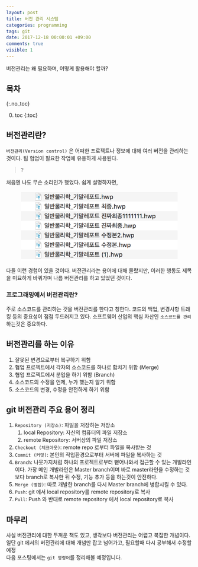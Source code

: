 ```yaml
---
layout: post
title: 버전 관리 시스템
categories: programming
tags: git
date: 2017-12-18 00:00:01 +09:00
comments: true
visible: 1
---
```


버전관리는 왜 필요하며, 어떻게 활용해야 할까?

## 목차
{:.no_toc}

0. toc
{:toc}

## 버전관리란?
`버전관리(Version control)` 은 어떠한 프로젝트나 정보에 대해 여러 버전을 관리하는 것이다. 팀 협업이 필요한 작업에 유용하게 사용된다.

> ?

처음엔 나도 무슨 소리인가 했었다. 쉽게 설명하자면,
<figure>
<img src="/assets/posts/20171218/101.png" width="500">
<figcaption align="middle">
</figcaption>
</figure>

다들 이런 경험이 있을 것이다. 버전관리라는 용어에 대해 몰랐지만, 이러한 행동도 제목을 미묘하게 바꿔가며 나름 버전관리를 하고 있었던 것이다.

### 프로그래밍에서 버전관리란?
주로 소스코드를 관리하는 것을 버전관리를 한다고 칭한다. 코드의 백업, 변경사항 트래킹 등의 중요성이 점점 두드러지고 있다. 소프트웨어 산업의 핵심 자산인 `소스코드를 관리`하는것은 중요하다.

## 버전관리를 하는 이유
1. 잘못된 변경으로부터 복구하기 위함
2. 협업 프로젝트에서 각자의 소스코드를 하나로 합치기 위함 (Merge)
3. 협업 프로젝트에서 분업을 하기 위함 (Branch)
4. 소스코드의 수정을 언제, 누가 했는지 알기 위함
5. 소스코드의 변경, 수정을 안전하게 하기 위함

## git 버전관리 주요 용어 정리
1. `Repository (저장소)`: 파일을 저장하는 저장소
    1. local Repository: 자신의 컴퓨터의 파일 저장소
    2. remote Repository: 서버상의 파일 저장소
2. `Checkout (체크아웃)`: remote repo 로부터 파일을 복사받는 것
3. `Commit (커밋)`: 본인의 작업환경으로부터 서버에 파일을 복사하는 것
4. `Branch`: 나뭇가지처럼 하나의 프로젝트로부터 뻗어나와서 접근할 수 있는 개발라인이다. 가장 메인 개발라인은 Master branch이며 바로 master라인을 수정하는 것 보다 branch로 복사한 뒤 수정, 기능 추가 등을 하는것이 안전하다.
5. `Merge (병합)`: 따로 개발한 branch를 다시 Master branch에 병합시킬 수 있다.
6. `Push`: git 에서 local repository를 remote repository로 복사
7. `Pull`: Push 와 반대로 remote repository 에서 local repository로 복사

## 마무리
사실 버전관리에 대한 두꺼운 책도 있고, 생각보다 버전관리는 어렵고 복잡한 개념이다. 일단 git 에서의 버전관리에 대해 개념만 잡고 넘어가고, 필요할때 다시 공부해서 수정할 예정 <br />
다음 포스팅에서는 `git 명령어`를 정리해볼 예정입니다.
